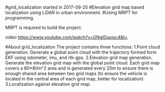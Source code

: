 #grid_localization started in 2017-09-25
#Elevation grid map based localization using LiDAR in urban environment.
#Using MRPT for programming.

MRPT is required to build the project.

video
https://www.youtube.com/watch?v=GNgIDupisc4&t=

#About grid_localization
The project contains three functions:
1.Point cloud generation.
Generate a global point cloud with the trajectory formed form EKF using odometer, imu, and rtk-gps.
2.Elevation grid map generation.
Generate the elevation grid map with the global point cloud. Each grid map covers a 80*80m^2 area and is generated every 20m to ensure there is enough shared area between two grid maps (to ensure the vehicle is located in the central area of each grid map, better for localization).
3.Localization against elevation grid map.
